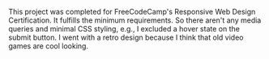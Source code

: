 This project was completed for FreeCodeCamp's Responsive Web Design Certification.
It fulfills the minimum requirements. So there aren't any media queries and minimal CSS styling, e.g., I excluded a hover state on the submit button.
I went with a retro design because I think that old video games are cool looking.